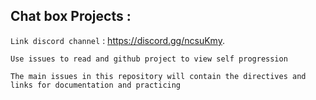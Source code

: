 ## Chat box Projects : 

`Link discord channel` :  https://discord.gg/ncsuKmy.

`Use issues to read and github project to view self progression`

`The main issues in this repository will contain the directives and links for documentation and practicing`

